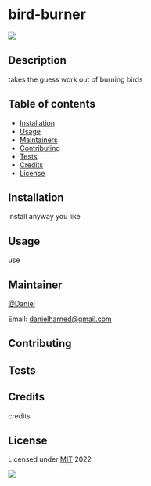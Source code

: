 # bird-burner
  ![](https://img.shields.io/badge/javascript-poop-blue?logo=javascript)

  ## Description
  takes the guess work out of burning birds

  ## Table of contents

  * [Installation](#installation)
  * [Usage](#usage)
  * [Maintainers](#maintainers)
  * [Contributing](#contributing)
  * [Tests](#tests)
  * [Credits](#credits)
  * [License](#license)

  ## Installation
  install anyway you like

  ## Usage
  use

  ## Maintainer
  [@Daniel](https://github.com/DrDano)

  Email: [danielharned@gmail.com](danielharned@gmail.com)

  ## Contributing
  

  ## Tests
  

  ## Credits
  credits

  ## License
  Licensed under [MIT](https://opensource.org/licenses/MIT) 2022 

  ![](https://img.shields.io/badge/license-MIT-blue)
